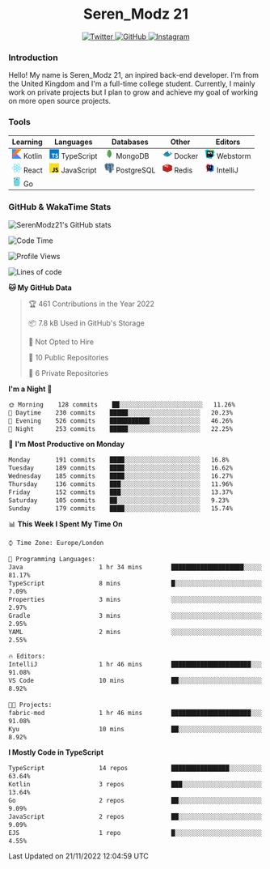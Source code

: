 <div align="center">
  <h1>Seren_Modz 21</h1>
  <a href="https://twitter.com/SerenModz21">
    <img alt="Twitter" src="https://img.shields.io/badge/twitter%20-%231DA1F2.svg?&style=for-the-badge&logo=Twitter&logoColor=white">
  </a>
  <a href="https://github.com/SerenModz21">
    <img alt="GitHub" src="https://img.shields.io/badge/github%20-%23121011.svg?&style=for-the-badge&logo=github&logoColor=white">
  </a>
  <a href="https://www.instagram.com/serenmodz21">
    <img alt="Instagram" src="https://img.shields.io/badge/instagram%20-%23E4405F.svg?&style=for-the-badge&logo=Instagram&logoColor=white">
  </a>
</div>

### Introduction

Hello! My name is Seren_Modz 21, an inpired back-end developer. I'm from the United Kingdom and I'm a full-time college student. Currently, I mainly work on private projects but I plan to grow and achieve my goal of working on more open source projects. 

### Tools

 **Learning**                                        | **Languages**                                               | **Databases**                                               | **Other**                                           | **Editors**                                                  
-----------------------------------------------------|-------------------------------------------------------------|-------------------------------------------------------------|-----------------------------------------------------|--------------------------------------------------------------
 <img width="19px" src="./assets/kotlin.svg"> Kotlin | <img width="19px" src="./assets/typescript.svg"> TypeScript | <img width="19px" src="./assets/mongodb.svg"> MongoDB       | <img width="19px" src="./assets/docker.svg"> Docker | <img width="19px" src="./assets/webstorm.svg"> Webstorm      
 <img width="19px" src="./assets/react.svg"> React   | <img width="19px" src="./assets/javascript.svg"> JavaScript | <img width="19px" src="./assets/postgresql.svg"> PostgreSQL | <img width="19px" src="./assets/redis.svg"> Redis   | <img width="19px" src="./assets/intellij-idea.svg"> IntelliJ
 <img width="19px" src="./assets/go.svg"> Go         |                                                             |                                                             |                                                     |                                                                                                               

### GitHub & WakaTime Stats

![SerenModz21's GitHub stats](https://github-readme-stats.vercel.app/api?username=SerenModz21&show_icons=true&theme=dark)

<!--START_SECTION:waka-->
![Code Time](http://img.shields.io/badge/Code%20Time-1%2C597%20hrs%209%20mins-blue)

![Profile Views](http://img.shields.io/badge/Profile%20Views-34-blue)

![Lines of code](https://img.shields.io/badge/From%20Hello%20World%20I%27ve%20Written-15%20Thousand%20lines%20of%20code-blue)

**🐱 My GitHub Data** 

> 🏆 461 Contributions in the Year 2022
 > 
> 📦 7.8 kB Used in GitHub's Storage 
 > 
> 🚫 Not Opted to Hire
 > 
> 📜 10 Public Repositories 
 > 
> 🔑 6 Private Repositories  
 > 
**I'm a Night 🦉** 

```text
🌞 Morning    128 commits    ██░░░░░░░░░░░░░░░░░░░░░░░   11.26% 
🌆 Daytime    230 commits    █████░░░░░░░░░░░░░░░░░░░░   20.23% 
🌃 Evening    526 commits    ███████████░░░░░░░░░░░░░░   46.26% 
🌙 Night      253 commits    █████░░░░░░░░░░░░░░░░░░░░   22.25%

```
📅 **I'm Most Productive on Monday** 

```text
Monday       191 commits    ████░░░░░░░░░░░░░░░░░░░░░   16.8% 
Tuesday      189 commits    ████░░░░░░░░░░░░░░░░░░░░░   16.62% 
Wednesday    185 commits    ████░░░░░░░░░░░░░░░░░░░░░   16.27% 
Thursday     136 commits    ███░░░░░░░░░░░░░░░░░░░░░░   11.96% 
Friday       152 commits    ███░░░░░░░░░░░░░░░░░░░░░░   13.37% 
Saturday     105 commits    ██░░░░░░░░░░░░░░░░░░░░░░░   9.23% 
Sunday       179 commits    ████░░░░░░░░░░░░░░░░░░░░░   15.74%

```


📊 **This Week I Spent My Time On** 

```text
⌚︎ Time Zone: Europe/London

💬 Programming Languages: 
Java                     1 hr 34 mins        ████████████████████░░░░░   81.17% 
TypeScript               8 mins              █░░░░░░░░░░░░░░░░░░░░░░░░   7.09% 
Properties               3 mins              ░░░░░░░░░░░░░░░░░░░░░░░░░   2.97% 
Gradle                   3 mins              ░░░░░░░░░░░░░░░░░░░░░░░░░   2.95% 
YAML                     2 mins              ░░░░░░░░░░░░░░░░░░░░░░░░░   2.55%

🔥 Editors: 
IntelliJ                 1 hr 46 mins        ██████████████████████░░░   91.08% 
VS Code                  10 mins             ██░░░░░░░░░░░░░░░░░░░░░░░   8.92%

🐱‍💻 Projects: 
fabric-mod               1 hr 46 mins        ██████████████████████░░░   91.08% 
Kyu                      10 mins             ██░░░░░░░░░░░░░░░░░░░░░░░   8.92%

```

**I Mostly Code in TypeScript** 

```text
TypeScript               14 repos            ████████████████░░░░░░░░░   63.64% 
Kotlin                   3 repos             ███░░░░░░░░░░░░░░░░░░░░░░   13.64% 
Go                       2 repos             ██░░░░░░░░░░░░░░░░░░░░░░░   9.09% 
JavaScript               2 repos             ██░░░░░░░░░░░░░░░░░░░░░░░   9.09% 
EJS                      1 repo              █░░░░░░░░░░░░░░░░░░░░░░░░   4.55%

```



 Last Updated on 21/11/2022 12:04:59 UTC
<!--END_SECTION:waka-->
